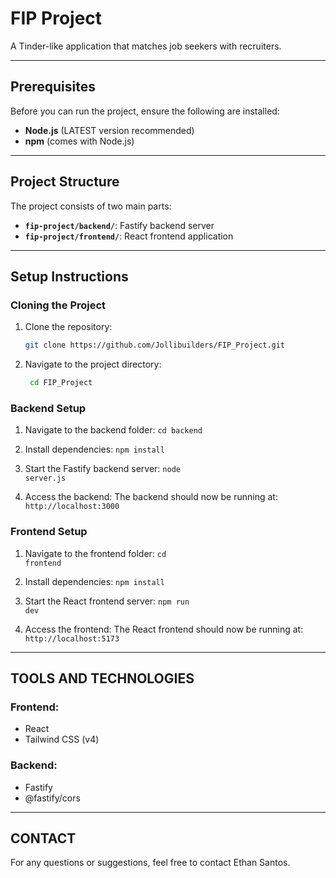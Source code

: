 # FIP Project

A Tinder-like application that matches job seekers with recruiters.

---

## Prerequisites

Before you can run the project, ensure the following are installed:

- **Node.js** (LATEST version recommended)
- **npm** (comes with Node.js)

---

## Project Structure

The project consists of two main parts:

- **`fip-project/backend/`**: Fastify backend server  
- **`fip-project/frontend/`**: React frontend application

---

## Setup Instructions

### Cloning the Project

1. Clone the repository:
   ```bash
   git clone https://github.com/Jollibuilders/FIP_Project.git


2. Navigate to the project directory:
   ```bash
    cd FIP_Project

### Backend Setup

1. Navigate to the backend folder:
<code>cd backend</code>

2. Install dependencies:
<code>npm install</code> 

3. Start the Fastify backend server:
<code>node server.js</code> 

4. Access the backend: The backend should now be running at: `http://localhost:3000`

### Frontend Setup

1. Navigate to the frontend folder:
<code>cd frontend</code> 

2. Install dependencies:
<code>npm install</code> 

3. Start the React frontend server:
<code>npm run dev</code> 

4. Access the frontend: The React frontend should now be running at: `http://localhost:5173`

---

## TOOLS AND TECHNOLOGIES

### Frontend:

- React
- Tailwind CSS (v4)

### Backend:

- Fastify
- @fastify/cors

---

## CONTACT

For any questions or suggestions, feel free to contact Ethan Santos.